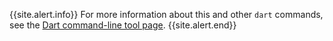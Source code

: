 {{site.alert.info}}
  For more information about this and other `dart` commands,
  see the [Dart command-line tool page](/tools/dart-tool).
{{site.alert.end}}
